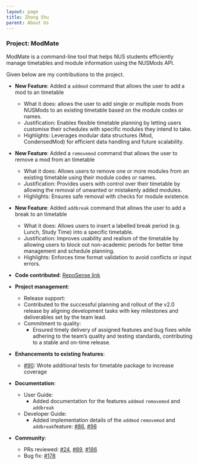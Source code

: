 ```yaml
---
layout: page
title: Zhong Shu
parent: About Us
---
```


### Project: ModMate

ModMate is a command-line tool that helps NUS students efficiently manage timetables and module information using the NUSMods API.

Given below are my contributions to the project.

* **New Feature**:  Added a `addmod` command that allows the user to add a mod to an timetable
  * What it does: allows the user to add single or multiple mods from NUSMods to an existing timetable based on the module codes or names.
  * Justification: Enables flexible timetable planning by letting users customise their schedules with specific modules they intend to take.
  * Highlights: Leverages modular data structures (Mod, CondensedMod) for efficient data handling and future scalability.

* **New Feature**:  Added a `removemod` command that allows the user to remove a mod from an timetable
  * What it does: Allows users to remove one or more modules from an existing timetable using their module codes or names.
  * Justification: Provides users with control over their timetable by allowing the removal of unwanted or mistakenly added modules.
  * Highlights: Ensures safe removal with checks for module existence.

* **New Feature**: Added `addbreak` command that allows the user to add a break to an timetable
  * What it does: Allows users to insert a labelled break period (e.g. Lunch, Study Time) into a specific timetable.
  * Justification: Improves usability and realism of the timetable by allowing users to block out non-academic periods for better time management and schedule planning.
  * Highlights: Enforces time format validation to avoid conflicts or input errors.

* **Code contributed**: [RepoSense link](https://nus-cs2113-ay2425s2.github.io/tp-dashboard/?search=shuu4&sort=groupTitle&sortWithin=title&timeframe=commit&mergegroup=&groupSelect=groupByRepos&breakdown=true&checkedFileTypes=docs~functional-code~test-code~other&since=2025-02-21)

* **Project management**:
  * Release support:
  * Contributed to the successful planning and rollout of the v2.0 release by aligning development tasks with key milestones and deliverables set by the team lead.
  * Commitment to quality:
    * Ensured timely delivery of assigned features and bug fixes while adhering to the team’s quality and testing standards, contributing to a stable and on-time release.

* **Enhancements to existing features**:
  * [\#90](https://github.com/AY2425S2-CS2113-W12-1/tp/pull/90): Wrote additional tests for timetable package to increase coverage

* **Documentation**:
  * User Guide:
    * Added documentation for the features `addmod` `removemod` and `addbreak`
  * Developer Guide:
    * Added implementation details of the `addmod` `removemod` and `addbreak`feature: [\#86](https://github.com/AY2425S2-CS2113-W12-1/tp/pull/86), [\#98](https://github.com/AY2425S2-CS2113-W12-1/tp/pull/98)

* **Community**:
  * PRs reviewed: [\#24](https://github.com/AY2425S2-CS2113-W12-1/tp/pull/24), [\#89](https://github.com/AY2425S2-CS2113-W12-1/tp/pull/89), [\#186](https://github.com/AY2425S2-CS2113-W12-1/tp/pull/186)
  * Bug fix: [\#178](https://github.com/AY2425S2-CS2113-W12-1/tp/pull/178)
